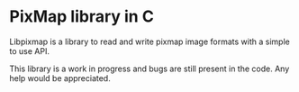 # PixMap library in C
Libpixmap is a library to read and write pixmap image formats with a simple to use API.

This library is a work in progress and bugs are still present in the code. Any help would be appreciated.
